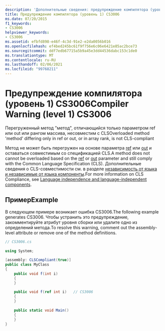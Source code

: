 ```yaml
---
description: 'Дополнительные сведения: предупреждение компилятора (уровень 1) CS3006'
title: Предупреждение компилятора (уровень 1) CS3006
ms.date: 07/20/2015
f1_keywords:
- CS3006
helpviewer_keywords:
- CS3006
ms.assetid: efbfd898-e46f-4c3d-91e2-e2da0056b016
ms.openlocfilehash: ef4bed245bc61f9f756e6c06e6421e85ac2bce73
ms.sourcegitcommit: ddf7edb67715a5b9a45e3dd44536dabc153c1de0
ms.translationtype: MT
ms.contentlocale: ru-RU
ms.lasthandoff: 02/06/2021
ms.locfileid: "99768211"
---
```

# <a name="compiler-warning-level-1-cs3006"></a><span data-ttu-id="05a73-103">Предупреждение компилятора (уровень 1) CS3006</span><span class="sxs-lookup"><span data-stu-id="05a73-103">Compiler Warning (level 1) CS3006</span></span>

<span data-ttu-id="05a73-104">Перегруженный метод "метод", отличающийся только параметром ref или out или рангом массива, несовместим с CLS</span><span class="sxs-lookup"><span data-stu-id="05a73-104">Overloaded method 'method' differing only in ref or out, or in array rank, is not CLS-compliant</span></span>  
  
 <span data-ttu-id="05a73-105">Метод не может быть перегружен на основе параметра [ref](../language-reference/keywords/ref.md) или [out](../language-reference/keywords/out-parameter-modifier.md) и оставаться совместимым со спецификацией CLS.</span><span class="sxs-lookup"><span data-stu-id="05a73-105">A method does not cannot be overloaded based on the [ref](../language-reference/keywords/ref.md) or [out](../language-reference/keywords/out-parameter-modifier.md) parameter and still comply with the Common Language Specification (CLS).</span></span> <span data-ttu-id="05a73-106">Дополнительные сведения о CLS-совместимости см. в разделе [независимость от языка и независимые от языка компоненты](../../standard/language-independence.md).</span><span class="sxs-lookup"><span data-stu-id="05a73-106">For more information on CLS Compliance, see [Language independence and language-independent components](../../standard/language-independence.md).</span></span>
  
## <a name="example"></a><span data-ttu-id="05a73-107">Пример</span><span class="sxs-lookup"><span data-stu-id="05a73-107">Example</span></span>  

 <span data-ttu-id="05a73-108">В следующем примере возникает ошибка CS3006.</span><span class="sxs-lookup"><span data-stu-id="05a73-108">The following example generates CS3006.</span></span> <span data-ttu-id="05a73-109">Чтобы устранить это предупреждение, закомментируйте атрибут уровня сборки или удалите одно из определений метода.</span><span class="sxs-lookup"><span data-stu-id="05a73-109">To resolve this warning, comment out the assembly-level attribute or remove one of the method definitions.</span></span>  
  
```csharp  
// CS3006.cs  
  
using System;  
  
[assembly: CLSCompliant(true)]  
public class MyClass  
{  
    public void f(int i)  
    {  
    }  
  
    public void f(ref int i)   // CS3006  
    {  
    }  
  
    public static void Main()  
    {  
    }  
}  
```

